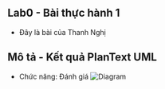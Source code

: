 ## Lab0 - Bài thực hành 1
* Đây là bài của Thanh Nghị


## Mô tả - Kết quả PlanText UML
* Chức năng: Đánh giá
  ![Diagram](https://www.planttext.com/api/plantuml/png/UhzxlqDnIM9HIMbk3bTDQ75gKGqNcCzbvPpnS7Tlda91HcQkmf693tSt0yd32_Co5D8p3o-qvgfnoImko4cihE6oyiW4okOfb00rT2kavHVb8gjKA3kyG24lu-6kjNaA5OTNbbZ3hB7o0maM450RN5bSafeBLEqDiYHNeQGeKQ7ay5gW1g1jYmiKSXxkRbT8VhXxUIAgypBJ53Gyu2hiDO6kIyrJq70-l5cJIm48h7oERIX5jpiVP6Wxs2CJyzAj8GfHV5UISNXBNhf2qk65-I3s0g3cP928DLTgJd6gWeOtM5wJW4wWawPd0hNafMIc0OCxlu3B0SW6HG40003__mC0)

